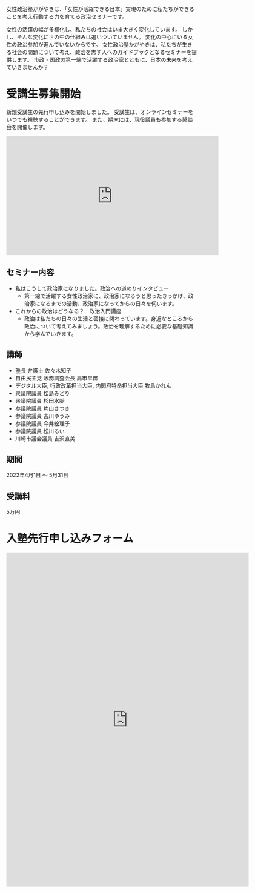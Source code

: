 女性政治塾かがやきは、「女性が活躍できる日本」実現のために私たちができることを考え行動する力を育てる政治セミナーです。

女性の活躍の幅が多様化し、私たちの社会はいま大きく変化しています。
しかし、そんな変化に世の中の仕組みは追いついていません。
変化の中心にいる女性の政治参加が進んでいないからです。
女性政治塾かがやきは、私たちが生きる社会の問題について考え、政治を志す人へのガイドブックとなるセミナーを提供します。
市政・国政の第一線で活躍する政治家とともに、日本の未来を考えていきませんか？

# 受講生募集開始
新規受講生の先行申し込みを開始しました。
受講生は、オンラインセミナーをいつでも視聴することができます。
また、期末には、現役議員も参加する懇談会を開催します。

<iframe width="560" height="315" src="https://www.youtube.com/embed/LBD_nUMYIy8" title="YouTube video player" frameborder="0" allow="accelerometer; autoplay; clipboard-write; encrypted-media; gyroscope; picture-in-picture" allowfullscreen></iframe>

## セミナー内容
- 私はこうして政治家になりました。政治への道のりインタビュー
  - 第一線で活躍する女性政治家に、政治家になろうと思ったきっかけ、政治家になるまでの活動、政治家になってからの日々を伺います。
- これからの政治はどうなる？　政治入門講座
  - 政治は私たちの日々の生活と密接に関わっています。身近なところから政治について考えてみましょう。政治を理解するために必要な基礎知識から学んでいきます。

## 講師
- 塾長 弁護士 佐々木知子
- 自由民主党 政務調査会長 高市早苗
- デジタル大臣, 行政改革担当大臣, 内閣府特命担当大臣 牧島かれん
- 衆議院議員 松島みどり
- 衆議院議員 杉田水脈
- 参議院議員 片山さつき
- 参議院議員 吉川ゆうみ
- 参議院議員 今井絵理子
- 参議院議員 松川るい
- 川崎市議会議員 吉沢直美

## 期間
2022年4月1日 〜 5月31日

## 受講料
5万円

# 入塾先行申し込みフォーム
<iframe src="https://docs.google.com/forms/d/e/1FAIpQLSeg206RLe-l9UJ38RBtVhANnKEjCMdVRwiUeNyN6mYcUWk5iA/viewform?embedded=true" width="640" height="883" frameborder="0" marginheight="0" marginwidth="0">読み込んでいます…</iframe>
